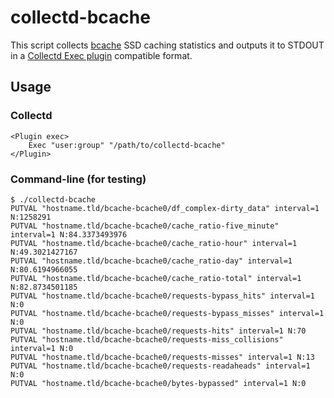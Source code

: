 # collectd-bcache

This script collects [bcache](http://bcache.evilpiepirate.org/) SSD caching statistics and outputs it to STDOUT in a [Collectd Exec plugin](https://collectd.org/wiki/index.php/Plugin:Exec) compatible format.

## Usage

### Collectd

```
<Plugin exec>
    Exec "user:group" "/path/to/collectd-bcache"
</Plugin>
```

### Command-line (for testing)

```
$ ./collectd-bcache
PUTVAL "hostname.tld/bcache-bcache0/df_complex-dirty_data" interval=1 N:1258291
PUTVAL "hostname.tld/bcache-bcache0/cache_ratio-five_minute" interval=1 N:84.3373493976
PUTVAL "hostname.tld/bcache-bcache0/cache_ratio-hour" interval=1 N:49.3021427167
PUTVAL "hostname.tld/bcache-bcache0/cache_ratio-day" interval=1 N:80.6194966055
PUTVAL "hostname.tld/bcache-bcache0/cache_ratio-total" interval=1 N:82.8734501185
PUTVAL "hostname.tld/bcache-bcache0/requests-bypass_hits" interval=1 N:0
PUTVAL "hostname.tld/bcache-bcache0/requests-bypass_misses" interval=1 N:0
PUTVAL "hostname.tld/bcache-bcache0/requests-hits" interval=1 N:70
PUTVAL "hostname.tld/bcache-bcache0/requests-miss_collisions" interval=1 N:0
PUTVAL "hostname.tld/bcache-bcache0/requests-misses" interval=1 N:13
PUTVAL "hostname.tld/bcache-bcache0/requests-readaheads" interval=1 N:0
PUTVAL "hostname.tld/bcache-bcache0/bytes-bypassed" interval=1 N:0
```
